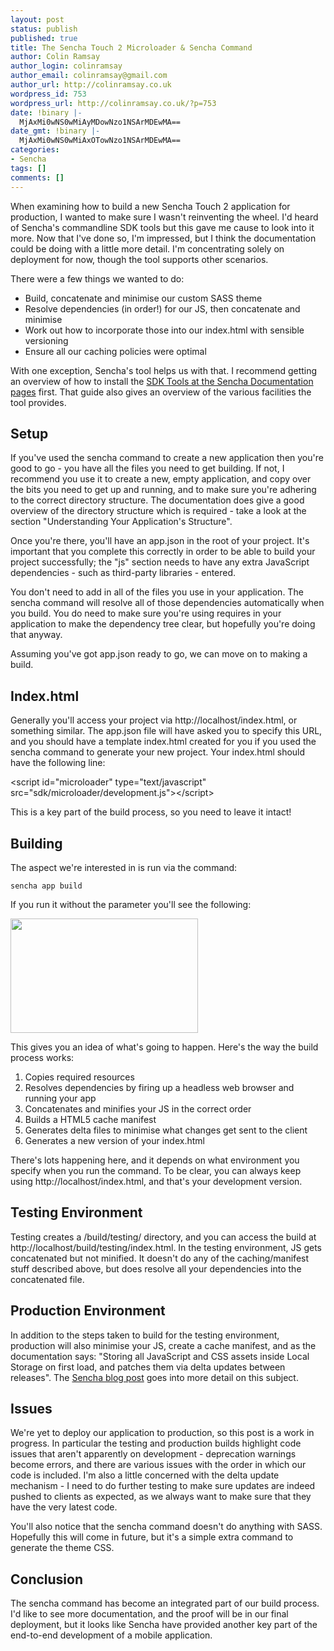 ```yaml
---
layout: post
status: publish
published: true
title: The Sencha Touch 2 Microloader & Sencha Command
author: Colin Ramsay
author_login: colinramsay
author_email: colinramsay@gmail.com
author_url: http://colinramsay.co.uk
wordpress_id: 753
wordpress_url: http://colinramsay.co.uk/?p=753
date: !binary |-
  MjAxMi0wNS0wMiAyMDowNzo1NSArMDEwMA==
date_gmt: !binary |-
  MjAxMi0wNS0wMiAxOTowNzo1NSArMDEwMA==
categories:
- Sencha
tags: []
comments: []
---
```

<p>When examining how to build a new Sencha Touch 2 application for production, I wanted to make sure I wasn't reinventing the wheel. I'd heard of Sencha's commandline SDK tools but this gave me cause to look into it more. Now that I've done so, I'm impressed, but I think the documentation could be doing with a little more detail. I'm concentrating solely on deployment for now, though the tool supports other scenarios.</p>
<p>There were a few things we wanted to do:</p>
<ul>
<li>Build, concatenate and minimise our custom SASS theme</li>
<li>Resolve dependencies (in order!) for our JS, then concatenate and minimise</li>
<li>Work out how to incorporate those into our index.html with sensible versioning</li>
<li>Ensure all our caching policies were optimal</li>
</ul>
<p>With one exception, Sencha's tool helps us with that. I recommend getting an overview of how to install the <a href="http://docs.sencha.com/touch/2-0/#!/guide/command">SDK Tools at the Sencha Documentation pages</a> first. That guide also gives an overview of the various facilities the tool provides.</p>
<h2>Setup</h2>
<p>If you've used the sencha command to create a new application then you're good to go - you have all the files you need to get building. If not, I recommend you use it to create a new, empty application, and copy over the bits you need to get up and running, and to make sure you're adhering to the correct directory structure. The documentation does give a good overview of the directory structure which is required - take a look at the section "Understanding Your Application's Structure".</p>
<p>Once you're there, you'll have an app.json in the root of your project. It's important that you complete this correctly in order to be able to build your project successfully; the "js" section needs to have any extra JavaScript dependencies - such as third-party libraries - entered.</p>
<p>You don't need to add in all of the files you use in your application. The sencha command will resolve all of those dependencies automatically when you build. You do need to make sure you're using requires in your application to make the dependency tree clear, but hopefully you're doing that anyway.</p>
<p>Assuming you've got app.json ready to go, we can move on to making a build.</p>
<h2>Index.html</h2>
<p>Generally you'll access your project via http://localhost/index.html, or something similar. The app.json file will have asked you to specify this URL, and you should have a template index.html created for you if you used the sencha command to generate your new project. Your index.html should have the following line:</p>
<p>&lt;script id=&quot;microloader&quot; type=&quot;text/javascript&quot; src=&quot;sdk/microloader/development.js&quot;&gt;&lt;/script&gt;</p>
<p>This is a key part of the build process, so you need to leave it intact!</p>
<h2>Building</h2>
<p>The aspect we're interested in is run via the command:</p>
<p><code>sencha app build <environment></code></p>
<p>If you run it without the <environment> parameter you'll see the following:</p>
<p><a href="http://colinramsay.co.uk/wp-content/uploads/2012/05/Screen-Shot-2012-05-02-at-19.19.48.png"><img src="http://colinramsay.co.uk/wp-content/uploads/2012/05/Screen-Shot-2012-05-02-at-19.19.48-300x183.png" alt="" title="Screen Shot 2012-05-02 at 19.19.48" width="300" height="183" class="alignnone size-medium wp-image-754" /></a></p>
<p>This gives you an idea of what's going to happen. Here's the way the build process works:</p>
<ol>
<li>Copies required resources</li>
<li>Resolves dependencies by firing up a headless web browser and running your app</li>
<li>Concatenates and minifies your JS in the correct order</li>
<li>Builds a HTML5 cache manifest</li>
<li>Generates delta files to minimise what changes get sent to the client</li>
<li>Generates a new version of your index.html</li>
</ol>
<p>There's lots happening here, and it depends on what environment you specify when you run the command. To be clear, you can always keep using http://localhost/index.html, and that's your development version. </p>
<h2>Testing Environment</h2>
<p>Testing creates a <yourapp>/build/testing/ directory, and you can access the build at http://localhost/build/testing/index.html. In the testing environment, JS gets concatenated but not minified. It doesn't do any of the caching/manifest stuff described above, but does resolve all your dependencies into the concatenated file. </p>
<h2>Production Environment</h2>
<p>In addition to the steps taken to build for the testing environment, production will also minimise your JS, create a cache manifest, and as the documentation says: "Storing all JavaScript and CSS assets inside Local Storage on first load, and patches them via delta updates between releases". The <a href="http://www.sencha.com/blog/behind-sencha-command-and-the-build-process/">Sencha blog post</a> goes into more detail on this subject.</p>
<h2>Issues</h2>
<p>We're yet to deploy our application to production, so this post is a work in progress. In particular the testing and production builds highlight code issues that aren't apparently on development - deprecation warnings become errors, and there are various issues with the order in which our code is included. I'm also a little concerned with the delta update mechanism - I need to do further testing to make sure updates are indeed pushed to clients as expected, as we always want to make sure that they have the very latest code.</p>
<p>You'll also notice that the sencha command doesn't do anything with SASS. Hopefully this will come in future, but it's a simple extra command to generate the theme CSS.</p>
<h2>Conclusion</h2>
<p>The sencha command has become an integrated part of our build process. I'd like to see more documentation, and the proof will be in our final deployment, but it looks like Sencha have provided another key part of the end-to-end development of a mobile application.</p>
<div style="display: none">Thanks to <a href="http://www.newjobdirect.co.uk/"><b>job search</b></a> site.</div>
